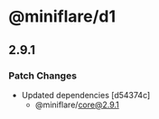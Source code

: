 # @miniflare/d1

## 2.9.1

### Patch Changes

- Updated dependencies [d54374c]
  - @miniflare/core@2.9.1
